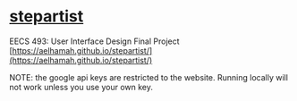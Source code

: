 # [stepartist](https://aelhamah.github.io/stepartist/)
EECS 493: User Interface Design Final Project
[https://aelhamah.github.io/stepartist/](https://aelhamah.github.io/stepartist/)

NOTE: the google api keys are restricted to the website. Running locally will not work unless you use your own key.
